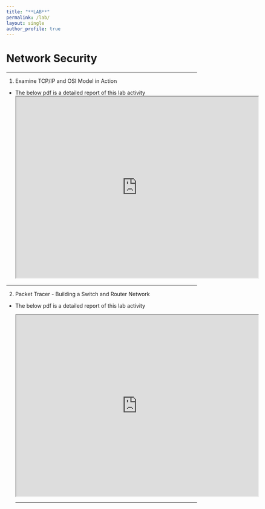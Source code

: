 ```yaml
---
title: "**LAB**"
permalink: /lab/
layout: single
author_profile: true
---
```

# **Network Security**

---

1. Examine TCP/IP and OSI Model in Action
- The below pdf is a detailed report of this lab activity
  <iframe src="https://drive.google.com/file/d/1o9c1HQFhwLRZCb8z_PGKR8-sRffba9oY/preview" width="640" height="480" allow="autoplay"></iframe>

---

2. Packet Tracer - Building a Switch and Router Network
- The below pdf is a detailed report of this lab activity
  <iframe src="https://drive.google.com/file/d/1WL4Zzj0sIzftysf4mSHBuNnABYwLoQko/preview" width="640" height="480" allow="autoplay"></iframe>

  ---
  
